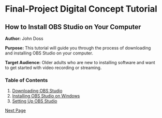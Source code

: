 # Final-Project  Digital Concept Tutorial

## How to Install OBS Studio on Your Computer
**Author:** John Doss 

**Purpose:** This tutorial will guide you through the process of downloading and installing OBS Studio on your computer. 

**Target Audience:** Older adults who are new to installing software and want to get started with video recording or streaming.



### Table of Contents
1. [Downloading OBS Studio](downloading-obs.md)
2. [Installing OBS Studio on Windows](installing-obs-windows.md)
3. [Setting Up OBS Studio](setting-up-obs.md)


[Next Page](downloading=bos.md)

